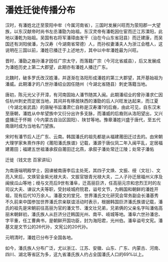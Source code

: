 # 潘姓迁徙传播分布

汉时，有潘姓北迁至荥阳中牟（今属河南省），三国时发展兴旺而为荥阳郡一大望族，以东汉献帝时尚书左丞潘勖为始祖。东汉灵帝有潘乾因仕宦而迁江苏溧阳，此地以潘乾为始祖。吴国有右将军潘璋由发干（治在今山东省冠县）而迁建康，而吴国还有浏阳侯潘，为汉寿（今湖南省常德）人，而孙权妻潘夫人为浙江会稽人，这说明在三国以前，潘姓已播迁于上述地方，其中以中牟潘姓最为兴旺。

晋时，潘勖之裔孙潘才因任广宗太守，而落籍广宗（今河北省威县），后又发展成为潘姓历史上第二大郡望，此期亦有潘姓人播迁广东。

北魏时，破多罗氏改汉姓潘，并逐渐在洛阳形成潘姓的第三大郡望，其开基始祖为潘威。此期潘才的八世孙潘绍业因任随州（今湖北省随县）刺史落籍当地。

唐初，陈元光父子开漳，有河南固始人潘节随其入闽。此期潘绍业的曾孙潘求仁因任杭州刺史而定居当地，其间并有移居陕西的潘勖的后人兴旺发达起来，而江夏（今湖北省武昌）的唐秘书监潘肃仁自称是汉寿潘?的后裔，由此可见，自东汉末至唐朝，潘姓从中牟望族中又衍分出许多支脉，而潘威的后裔则从洛阳望出，又兴盛播迁于怀朔（今内蒙古自治区固阳）、陕甘等地。豫章潘姓兴盛于唐代，至五代南唐时成为当地名门望族。

宋时有潘节后人迁广东、云南。韩国潘氏的祖先都是从福建莆田迁过去的。由宋朝大理学家朱熹作序的《莆阳潘氏族谱》记载，潘源于唐仪凤二年入闽平乱，定居福建莆田；福建五世祖潘承叙自莆田迁北燕，承叙子潘处常迁江陵；处常子潘佑

迁徙（钱文忠 百家讲坛）

为南唐端明殿学士，因谏被南唐李后主处死，其四子文焕、文振、绶（文壮）、文亮入宋后，文焕官金紫光禄大夫、文振官银青光禄大夫，二人子孙迁居福州义序及闽侯瓜山等地；绶与文亮后9世有潘阜，迁高丽巨济，任高丽元宗和忠烈王时的左司议大夫、谏议大夫等职，受封岐城府院君，谥号文节，为韩国和朝鲜的潘姓开祖，现有后代10万余人。潘基文的堂兄、世界潘氏文化研究会常务副会长潘基秀不久前来中国参加世界潘氏宗亲联谊活动时表示，根据韩国巨济潘氏族谱记载，潘氏的祖先是宋朝前往高丽为官的潘文节、潘文壮兄弟，兄弟俩的父亲名字叫潘佑高丽末朝鲜初，潘氏族人从巨济分迁韩国光州、南平、岐城等地。潘阜六世孙潘忠、字平重，任工曹典书，是朝鲜开国功臣，封为海阳君，光州伯。潘阜谥号文宪。潘基文是文节公的26代孙，文宪公的20代孙。

元明清时，潘姓已分布于全国各地。

如今，潘氏族人分布广泛，尤以浙江、江苏、安徽、山东、广东、内蒙古、河南、四川、湖北等省区为多，这九省潘氏族人约占全国潘氏人口的69%以上。
